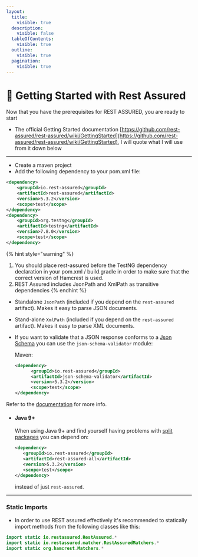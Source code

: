 ```yaml
---
layout:
  title:
    visible: true
  description:
    visible: false
  tableOfContents:
    visible: true
  outline:
    visible: true
  pagination:
    visible: true
---
```


# 🚀 Getting Started with Rest Assured

Now that you have the prerequisites for REST ASSURED, you are ready to start

* The official Getting Started documentation [https://github.com/rest-assured/rest-assured/wiki/GettingStarted](https://github.com/rest-assured/rest-assured/wiki/GettingStarted), I will quote what I will use from it down below

***

* Create a maven project
* Add the following dependency to your pom.xml file:

```xml
<dependency>
    <groupId>io.rest-assured</groupId>
    <artifactId>rest-assured</artifactId>
    <version>5.3.2</version>
    <scope>test</scope>
</dependency>
<dependency>
    <groupId>org.testng</groupId>
    <artifactId>testng</artifactId>
    <version>7.8.0</version>
    <scope>test</scope>
</dependency>
```

{% hint style="warning" %}
1. You should place rest-assured before the TestNG dependency declaration in your pom.xml / build.gradle in order to make sure that the correct version of Hamcrest is used.
2. REST Assured includes JsonPath and XmlPath as transitive dependencies
{% endhint %}

* Standalone `JsonPath` (included if you depend on the `rest-assured` artifact). Makes it easy to parse JSON documents.
* Stand-alone `XmlPath` (included if you depend on the `rest-assured` artifact). Makes it easy to parse XML documents.
*   If you want to validate that a JSON response conforms to a [Json Schema](http://json-schema.org/) you can use the `json-schema-validator` module:

    Maven:

    ```xml
    <dependency>
          <groupId>io.rest-assured</groupId>
          <artifactId>json-schema-validator</artifactId>
          <version>5.3.2</version>
          <scope>test</scope>
    </dependency>
    ```

Refer to the [documentation](https://github.com/rest-assured/rest-assured/wiki/Usage#json-schema-validation) for more info.

*   #### Java 9+ <a href="#user-content-java-9" id="user-content-java-9"></a>

    When using Java 9+ and find yourself having problems with [split packages](https://www.logicbig.com/tutorials/core-java-tutorial/modules/split-packages.html) you can depend on:

    ```xml
    <dependency>
       <groupId>io.rest-assured</groupId>
       <artifactId>rest-assured-all</artifactId>
       <version>5.3.2</version>
       <scope>test</scope>
    </dependency>
    ```

    instead of just `rest-assured`.

***

### Static Imports

* In order to use REST assured effectively it's recommended to statically import methods from the following classes like this:

```java
import static io.restassured.RestAssured.*
import static io.restassured.matcher.RestAssuredMatchers.*
import static org.hamcrest.Matchers.*
```
